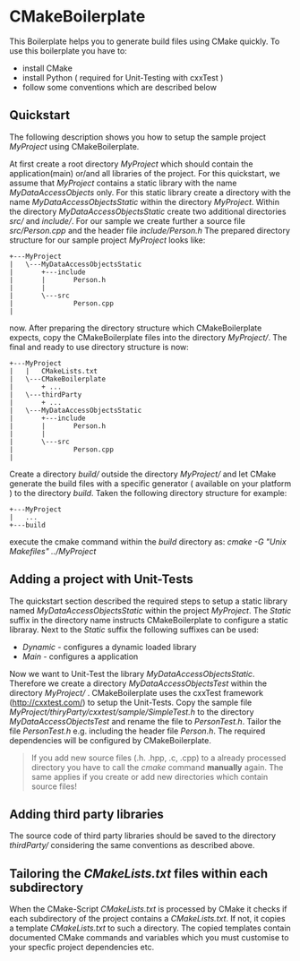 CMakeBoilerplate
================

This Boilerplate helps you to generate build files using CMake quickly. To use this boilerplate you have to:
* install CMake
* install Python ( required for Unit-Testing with cxxTest )
* follow some conventions which are described below

## Quickstart
The following description shows you how to setup the sample project _MyProject_ using CMakeBoilerplate.

At first create a root directory _MyProject_ which should contain the application(main) or/and all libraries of the project. For this quickstart, we assume that _MyProject_ contains a static library with the name _MyDataAccessObjects_ only. For this static library create a directory with the name _MyDataAccessObjectsStatic_ within the directory _MyProject_. Within the directory _MyDataAccessObjectsStatic_ create two additional directories _src/_ and _include/_. For our sample we create further a source file _src/Person.cpp_ and the header file _include/Person.h_
The prepared directory structure for our sample project _MyProject_ looks like:
```
+---MyProject
|   \---MyDataAccessObjectsStatic
|       +---include
|       |       Person.h
|       |       
|       \---src
|               Person.cpp
|
```

now. After preparing the directory structure which CMakeBoilerplate expects, copy the CMakeBoilerplate files into the directory _MyProject/_. The final and ready to use directory structure is now:
```
+---MyProject
|   |   CMakeLists.txt
|   \---CMakeBoilerplate
|       + ...
|   \---thirdParty
|       + ...
|   \---MyDataAccessObjectsStatic
|       +---include
|       |       Person.h
|       |       
|       \---src
|               Person.cpp
|
```

Create a directory _build/_ outside the directory _MyProject/_ and let CMake generate the build files with a specific generator ( available on your platform ) to the directory _build_. Taken the following directory structure for example:

```
+---MyProject
|   ...
+---build
```
execute the cmake command within the _build_ directory as: 
_cmake -G "Unix Makefiles" ../MyProject_

## Adding a project with Unit-Tests
The quickstart section described the required steps to setup a static library named _MyDataAccessObjectsStatic_ within the project _MyProject_. The _Static_ suffix in the directory name instructs CMakeBoilerplate to configure a static libraray. Next to the _Static_ suffix the following suffixes can be used:
* _Dynamic_ - configures a dynamic loaded library
* _Main_ - configures a application

Now we want to Unit-Test the library  _MyDataAccessObjectsStatic_. Therefore we create a directory _MyDataAccessObjectsTest_ within the directory _MyProject/_ . CMakeBoilerplate uses the cxxTest framework (http://cxxtest.com/) to setup the Unit-Tests. Copy the sample file _MyProject/thiryParty/cxxtest/sample/SimpleTest.h_ to the directory _MyDataAccessObjectsTest_ and rename the file to _PersonTest.h_. Tailor the file _PersonTest.h_ e.g. including the header file _Person.h_. The required dependencies will be configured by CMakeBoilerplate.
> If you add new source files (.h. .hpp, .c, .cpp) to a already processed directory you have to call the _cmake_ command **manually** again. The same applies if you create or add new directories which contain source files!

## Adding third party libraries
The source code of third party libraries should be saved to the directory _thirdParty/_ considering the same conventions as described above.

## Tailoring the _CMakeLists.txt_ files within each subdirectory
When the CMake-Script _CMakeLists.txt_ is processed by CMake it checks if each subdirectory of the project contains a _CMakeLists.txt_. If not, it copies a template _CMakeLists.txt_ to such a directory. The copied templates contain documented CMake commands and variables which you must customise to your specfic project dependencies etc.
